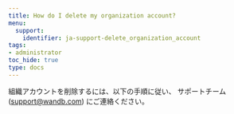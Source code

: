 ```yaml
---
title: How do I delete my organization account?
menu:
  support:
    identifier: ja-support-delete_organization_account
tags:
- administrator
toc_hide: true
type: docs
---
```


組織アカウントを削除するには、以下の手順に従い、 サポートチーム (support@wandb.com) にご連絡ください。
